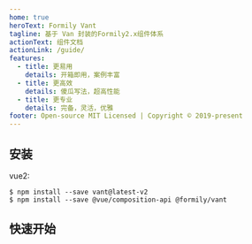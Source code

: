 ```yaml
---
home: true
heroText: Formily Vant
tagline: 基于 Van 封装的Formily2.x组件体系
actionText: 组件文档
actionLink: /guide/
features:
  - title: 更易用
    details: 开箱即用，案例丰富
  - title: 更高效
    details: 傻瓜写法，超高性能
  - title: 更专业
    details: 完备，灵活，优雅
footer: Open-source MIT Licensed | Copyright © 2019-present
---
```


## 安装

vue2:

```
$ npm install --save vant@latest-v2
$ npm install --save @vue/composition-api @formily/vant
```

## 快速开始

<dumi-previewer demoPath="index" :collapsed="false" />
